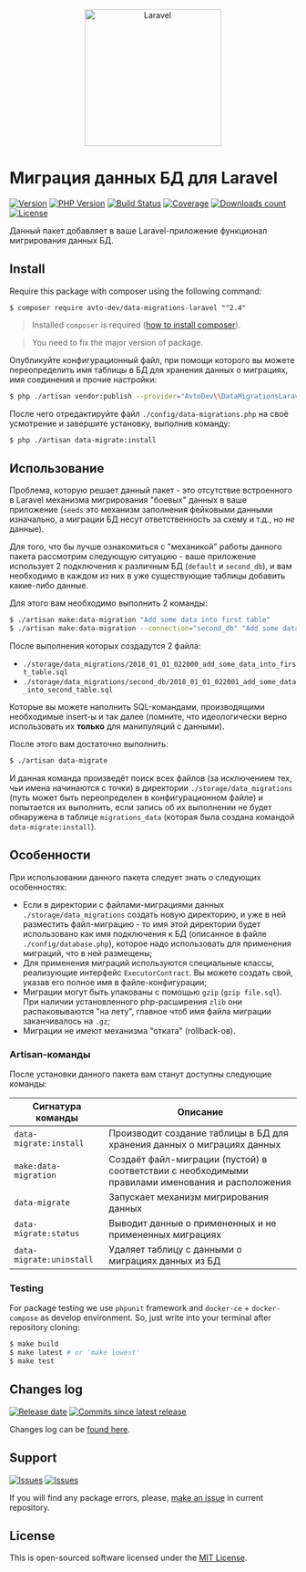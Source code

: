 <p align="center">
  <img src="https://laravel.com/assets/img/components/logo-laravel.svg" alt="Laravel" width="240" />
</p>

# Миграция данных БД для Laravel

[![Version][badge_packagist_version]][link_packagist]
[![PHP Version][badge_php_version]][link_packagist]
[![Build Status][badge_build_status]][link_build_status]
[![Coverage][badge_coverage]][link_coverage]
[![Downloads count][badge_downloads_count]][link_packagist]
[![License][badge_license]][link_license]

Данный пакет добавляет в ваше Laravel-приложение функционал мигрирования данных БД.

## Install

Require this package with composer using the following command:

```shell
$ composer require avto-dev/data-migrations-laravel "^2.4"
```

> Installed `composer` is required ([how to install composer][getcomposer]).

> You need to fix the major version of package.

Опубликуйте конфигурационный файл, при помощи которого вы можете переопределить имя таблицы в БД для хранения данных о миграциях, имя соединения и прочие настройки:

```bash
$ php ./artisan vendor:publish --provider="AvtoDev\\DataMigrationsLaravel\\ServiceProvider"
```

После чего отредактируйте файл `./config/data-migrations.php` на своё усмотрение и завершите установку, выполнив команду:

```bash
$ php ./artisan data-migrate:install
```

## Использование

Проблема, которую решает данный пакет - это отсутствие встроенного в Laravel механизма мигрирования "боевых" данных в ваше приложение (`seeds` это механизм заполнения фейковыми данными изначально, а миграции БД несут ответственность за схему и т.д., но _не_ данные).

Для того, что бы лучше ознакомиться с "механикой" работы данного пакета рассмотрим следующую ситуацию - ваше приложение использует 2 подключения к различным БД (`default` и `second_db`), и вам необходимо в каждом из них в уже существующие таблицы добавить какие-либо данные.

Для этого вам необходимо выполнить 2 команды:

```bash
$ ./artisan make:data-migration "Add some data into first table"
$ ./artisan make:data-migration --connection="second_db" "Add some data into second table"
```

После выполнения которых создадутся 2 файла:

- `./storage/data_migrations/2018_01_01_022000_add_some_data_into_first_table.sql`
- `./storage/data_migrations/second_db/2018_01_01_022001_add_some_data_into_second_table.sql`

Которые вы можете наполнить SQL-командами, производящими необходимые insert-ы и так далее (помните, что идеологически верно использовать их **только** для манипуляций с данными).

После этого вам достаточно выполнить:

```bash
$ ./artisan data-migrate
```

И данная команда произведёт поиск всех файлов (за исключением тех, чьи имена начинаются с точки) в директории `./storage/data_migrations` (путь может быть переопределен в конфигурационном файле) и попытается их выполнить, если запись об их выполнении не будет обнаружена в таблице `migrations_data` (которая была создана командой `data-migrate:install`).

## Особенности

При использовании данного пакета следует знать о следующих особенностях:

- Если в директории с файлами-миграциями данных `./storage/data_migrations` создать новую директорию, и уже в ней разместить файл-миграцию - то имя этой директории будет использовано как имя подключения к БД (описанное в файле `./config/database.php`), которое надо использовать для применения миграций, что в ней размещены;
- Для применения миграций используются специальные классы, реализующие интерфейс `ExecutorContract`. Вы можете создать свой, указав его полное имя в файле-конфигурации;
- Миграции могут быть упакованы с помощью `gzip` (`gzip file.sql`). При наличии установленного php-расширения `zlib` они распаковываются "на лету", главное чтоб имя файла миграции заканчивалось на `.gz`;
- Миграции не имеют механизма "отката" (rollback-ов).

### Artisan-команды

После установки данного пакета вам станут доступны следующие команды:

| Сигнатура команды        | Описание                                                                                         |
|--------------------------|--------------------------------------------------------------------------------------------------|
| `data-migrate:install`   | Производит создание таблицы в БД для хранения данных о миграциях данных                          |
| `make:data-migration`    | Создаёт файл-миграции (пустой) в соответствии с необходимыми правилами именования и расположения |
| `data-migrate`           | Запускает механизм мигрирования данных                                                           |
| `data-migrate:status`    | Выводит данные о примененных и не примененных миграциях                                          |
| `data-migrate:uninstall` | Удаляет таблицу с данными о миграциях данных из БД                                               |

### Testing

For package testing we use `phpunit` framework and `docker-ce` + `docker-compose` as develop environment. So, just write into your terminal after repository cloning:

```bash
$ make build
$ make latest # or 'make lowest'
$ make test
```

## Changes log

[![Release date][badge_release_date]][link_releases]
[![Commits since latest release][badge_commits_since_release]][link_commits]

Changes log can be [found here][link_changes_log].

## Support

[![Issues][badge_issues]][link_issues]
[![Issues][badge_pulls]][link_pulls]

If you will find any package errors, please, [make an issue][link_create_issue] in current repository.

## License

This is open-sourced software licensed under the [MIT License][link_license].

[badge_packagist_version]:https://img.shields.io/packagist/v/avto-dev/data-migrations-laravel.svg?maxAge=180
[badge_php_version]:https://img.shields.io/packagist/php-v/avto-dev/data-migrations-laravel.svg?longCache=true
[badge_build_status]:https://img.shields.io/github/actions/workflow/status/avto-dev/data-migrations-laravel/tests.yml
[badge_coverage]:https://img.shields.io/codecov/c/github/avto-dev/data-migrations-laravel/master.svg?maxAge=60
[badge_downloads_count]:https://img.shields.io/packagist/dt/avto-dev/data-migrations-laravel.svg?maxAge=180
[badge_license]:https://img.shields.io/packagist/l/avto-dev/data-migrations-laravel.svg?longCache=true
[badge_release_date]:https://img.shields.io/github/release-date/avto-dev/data-migrations-laravel.svg?style=flat-square&maxAge=180
[badge_commits_since_release]:https://img.shields.io/github/commits-since/avto-dev/data-migrations-laravel/latest.svg?style=flat-square&maxAge=180
[badge_issues]:https://img.shields.io/github/issues/avto-dev/data-migrations-laravel.svg?style=flat-square&maxAge=180
[badge_pulls]:https://img.shields.io/github/issues-pr/avto-dev/data-migrations-laravel.svg?style=flat-square&maxAge=180
[link_releases]:https://github.com/avto-dev/data-migrations-laravel/releases
[link_packagist]:https://packagist.org/packages/avto-dev/data-migrations-laravel
[link_build_status]:https://github.com/avto-dev/data-migrations-laravel/actions
[link_coverage]:https://codecov.io/gh/avto-dev/data-migrations-laravel/
[link_changes_log]:https://github.com/avto-dev/data-migrations-laravel/blob/master/CHANGELOG.md
[link_issues]:https://github.com/avto-dev/data-migrations-laravel/issues
[link_create_issue]:https://github.com/avto-dev/data-migrations-laravel/issues/new/choose
[link_commits]:https://github.com/avto-dev/data-migrations-laravel/commits
[link_pulls]:https://github.com/avto-dev/data-migrations-laravel/pulls
[link_license]:https://github.com/avto-dev/data-migrations-laravel/blob/master/LICENSE
[getcomposer]:https://getcomposer.org/download/
